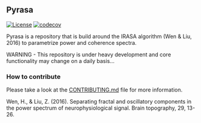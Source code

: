 ## Pyrasa

[![License](https://img.shields.io/badge/License-BSD_2--Clause-orange.svg)](https://opensource.org/licenses/BSD-2-Clause)
[![codecov](https://codecov.io/github/schmidtfa/pyrasa/graph/badge.svg?token=4AL4NJUQU6)](https://codecov.io/github/schmidtfa/pyrasa)


Pyrasa is a repository that is build around the IRASA algorithm (Wen & Liu, 2016) to parametrize power and coherence spectra.

WARNING - This repository is under heavy development and core functionality may change on a daily basis...

### How to contribute
Please take a look at the [CONTRIBUTING.md](CONTRIBUTING.md) file for more information.


Wen, H., & Liu, Z. (2016). Separating fractal and oscillatory components in the power spectrum of neurophysiological signal. Brain topography, 29, 13-26.
